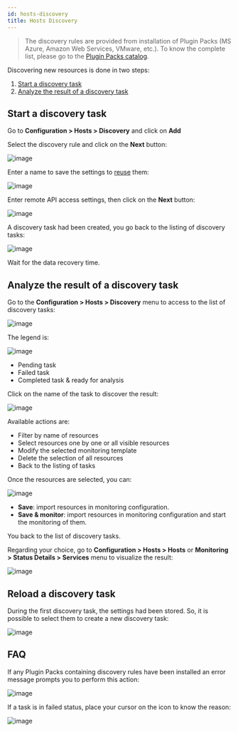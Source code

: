 ```yaml
---
id: hosts-discovery
title: Hosts Discovery
---
```


> The discovery rules are provided  from installation of Plugin Packs (MS Azure, Amazon Web Services, VMware, etc.). To
know the complete list, please go to the [Plugin Packs catalog](../../integrations/plugin-packs/init-plugin-packs).

Discovering new resources is done in two steps:

1. [Start a discovery task](#start-a-discovery-task)
2. [Analyze the result of a discovery task](analyze-the-result-of-a-discovery-task)

## Start a discovery task

Go to **Configuration \> Hosts \> Discovery** and click on **Add**

Select the discovery rule and click on the **Next** button:

![image](assets/configuration/autodisco/manual_host_scan_select_rule.png)

Enter a name to save the settings to [reuse](#reload-a-discovery-task) them:

![image](assets/configuration/autodisco/manual_host_scan_define_credential_1.png)

Enter remote API access settings, then click on the **Next** button:

![image](assets/configuration/autodisco/manual_host_scan_define_credential_2.png)

A discovery task had been created, you go back to the listing of discovery tasks:

![image](assets/configuration/autodisco/manual_host_scan_list_tasks.png)

Wait for the data recovery time.

## Analyze the result of a discovery task

Go to the **Configuration \> Hosts \> Discovery** menu to access to the list of discovery tasks:

![image](assets/configuration/autodisco/manual_host_scan_list_tasks_2.png)

The legend is:

![image](assets/configuration/autodisco/legend_task_status.png)

* Pending task
* Failed task
* Completed task & ready for analysis

Click on the name of the task to discover the result:

![image](assets/configuration/autodisco/items_list.png)

Available actions are:

* Filter by name of resources
* Select resources one by one or all visible resources
* Modify the selected monitoring template
* Delete the selection of all resources
* Back to the listing of tasks

Once the resources are selected, you can:

![image](assets/configuration/autodisco/save.png)

* **Save**: import resources in monitoring configuration.
* **Save & monitor**: import resources in monitoring configuration and start the monitoring of them.

You back to the list of discovery tasks.

Regarding your choice, go to **Configuration \> Hosts \> Hosts** or **Monitoring \> Status Details \> Services** menu to
visualize the result:

![image](assets/configuration/autodisco/host_conf_listing.png)

## Reload a discovery task

During the first discovery task, the settings had been stored. So, it is possible to select them to create a new
discovery task:

![image](assets/configuration/autodisco/reload_task.png)

## FAQ

If any Plugin Packs containing discovery rules have been installed
an error message prompts you to perform this action:

![image](assets/configuration/autodisco/manual_host_scan_error_pp.png)

If a task is in failed status, place your cursor on the icon to know the reason:

![image](assets/configuration/autodisco/manual_host_scan_error_missing_plugin.png)
